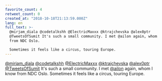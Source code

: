```yaml
---
favorite_count: 4
retweet_count: 0
created_at: "2018-10-18T21:13:59.000Z"
lang: en
full_text: >-
  @mirjam_diala @codetalkshh @ElectricMaxxx @ktrajchevska @alex0ptr
  @TweetsOfSumit It's such a small community. I met @ailon again, whom I know
  from NDC Oslo. 

  Sometimes it feels like a circus, touring Europe.
---
```


[@mirjam_diala](https://twitter.com/mirjam_diala)
[@codetalkshh](https://twitter.com/codetalkshh)
[@ElectricMaxxx](https://twitter.com/ElectricMaxxx)
[@ktrajchevska](https://twitter.com/ktrajchevska)
[@alex0ptr](https://twitter.com/alex0ptr)
[@TweetsOfSumit](https://twitter.com/TweetsOfSumit) It's such a small community.
I met [@ailon](https://twitter.com/ailon) again, whom I know from NDC Oslo.
Sometimes it feels like a circus, touring Europe.
